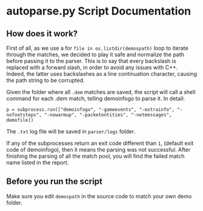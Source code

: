# autoparse.py Script Documentation


## How does it work?

First of all, as we use a for `file in os.listdir(demospath)` loop to iterate through the matches, we decided to play it safe and normalize the path before passing it to the parser.
This is to say that every backslash is replaced with a forward slash, in order to avoid any issues with C++. Indeed, the latter uses backslashes as a line continuation character, causing the path string to be corrupted. 

Given the folder where all `.dem` matches are saved, the script will call a shell command for each .dem match, telling demoinfogo to parse it. In detail:

`p = subprocess.run(["demoinfogo", "-gameevents", "-extrainfo", "-nofootsteps", "-nowarmup", "-packetentities", "-netmessages", demofile])`

The `.txt` log file will be saved in `parser/logs` folder.

If any of the subprocesses return an exit code different than `1`, (default exit code of demoinfogo), then it means the parsing was not successful. After finishing the parsing of all the match pool, you will find the failed match name listed in the report.


## Before you run the script

Make sure you edit `demospath` in the source code to match your own demo folder.
